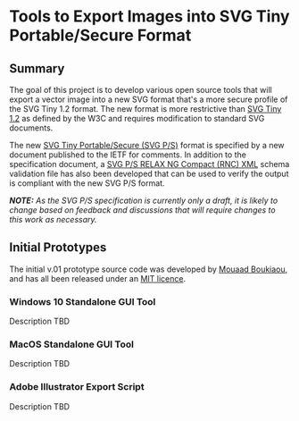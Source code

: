 # Tools to Export Images into SVG Tiny Portable/Secure Format

## Summary

The goal of this project is to develop various open source tools that will export a vector image into a new SVG format that's a more secure profile of the SVG Tiny 1.2 format. The new format is more restrictive than [SVG Tiny 1.2](https://www.w3.org/TR/SVGTiny12/) as defined by the W3C and requires modification to standard SVG documents.

The new [SVG Tiny Portable/Secure (SVG P/S)](https://tools.ietf.org/id/draft-svg-tiny-ps-abrotman-00.txt) format is specified by a new document published to the IETF for comments.  In addition to the specification document, a [SVG P/S RELAX NG Compact (RNC) XML](https://bimigroup.org/resources/SVG_PS-latest.rnc.txt) schema validation file has also been developed that can be used to verify the output is compliant with the new SVG P/S format.

***NOTE:** As the SVG P/S specification is currently only a draft, it is likely to change based on feedback and discussions that will require changes to this work as necessary.*

## Initial Prototypes

The initial v.01 prototype source code was developed by [Mouaad Boukiaou](https://www.upwork.com/freelancers/~014dce51f695c1c664), and has all been released under an [MIT licence](https://opensource.org/licenses/MIT).

### Windows 10 Standalone GUI Tool

Description TBD

### MacOS Standalone GUI Tool

Description TBD

### Adobe Illustrator Export Script

Description TBD
